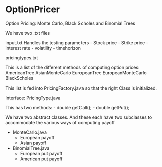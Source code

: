 # OptionPricer
Option Pricing: Monte Carlo, Black Scholes and Binomial Trees

We have two .txt files

input.txt
  Handles the testing parameters
    - Stock price
    - Strike price
    - interest rate
    - volatility
    - timehorizon

pricingtypes.txt

  This is a list of the different methods of computing option prices:
  AmericanTree
  AsianMonteCarlo
  EuropeanTree
  EuropeanMonteCarlo
  BlackScholes

  This list is fed into PricingFactory.java so that the right Class is initialized.

Interface: PricingType.java

  This has two methods:
    - double getCall();
    - double getPut();
    
We have two abstract classes. And these each have two subclasses to accommodate the various ways of computing payoff
  - MonteCarlo.java
    - European payoff
    - Asian payoff
  - BinomialTree.java
    - European put payoff
    - American put payoff
  
  
